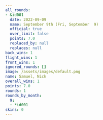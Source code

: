 ```yaml
---
all_rounds:
- &id001
  date: 2022-09-09
  name: September 9th (Fri, September  9)
  official: true
  over_limit: false
  points: 7.0
  replaced_by: null
  replaces: null
back_wins: 1
flight_wins: 1
front_wins: 1
ignored_rounds: []
image: /assets/images/default.png
name: Samuel, Nick
overall_wins: 1
points: 7.0
rounds: 1
rounds_by_month:
  9:
  - *id001
skins: 0
---
```

